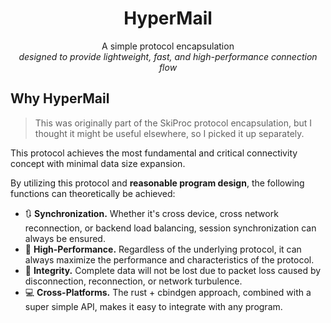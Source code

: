 <h1 align="center">
	HyperMail
</h1>

<p align="center">
	A simple protocol encapsulation
	<br/>
	<i>designed to provide lightweight, fast, and high-performance connection flow</i>
</p1>

## Why HyperMail

> This was originally part of the SkiProc protocol encapsulation, but I thought it might be useful elsewhere, so I picked it up separately.

This protocol achieves the most fundamental and critical connectivity concept with minimal data size expansion.

By utilizing this protocol and **reasonable program design**, the following functions can theoretically be achieved:

+ 🔃 **Synchronization.** Whether it's cross device, cross network reconnection, or backend load balancing, session synchronization can always be ensured.
+ 🚀 **High-Performance.** Regardless of the underlying protocol, it can always maximize the performance and characteristics of the protocol.
+ 🧷 **Integrity.** Complete data will not be lost due to packet loss caused by disconnection, reconnection, or network turbulence.
+ 💻️ **Cross-Platforms.** The rust + cbindgen approach, combined with a super simple API, makes it easy to integrate with any program.